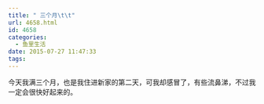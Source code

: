 ```yaml
---
title: " 三个月\t\t"
url: 4658.html
id: 4658
categories:
  - 鱼里生活
date: 2015-07-27 11:47:33
tags:
---
```


今天我满三个月，也是我住进新家的第二天，可我却感冒了，有些流鼻涕，不过我一定会很快好起来的。